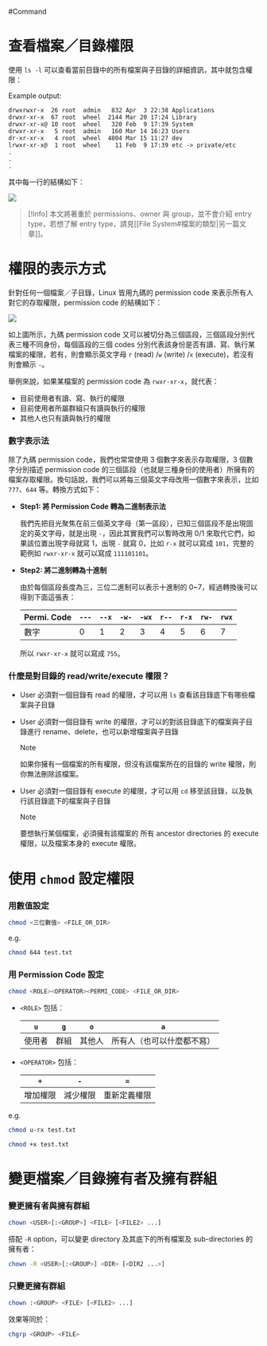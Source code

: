 #Command 

# 查看檔案／目錄權限

使用 `ls -l` 可以查看當前目錄中的所有檔案與子目錄的詳細資訊，其中就包含權限：

Example output:

```plaintext
drwxrwxr-x  26 root  admin   832 Apr  3 22:38 Applications
drwxr-xr-x  67 root  wheel  2144 Mar 20 17:24 Library
drwxr-xr-x@ 10 root  wheel   320 Feb  9 17:39 System
drwxr-xr-x   5 root  admin   160 Mar 14 16:23 Users
dr-xr-xr-x   4 root  wheel  4804 Mar 15 11:27 dev
lrwxr-xr-x@  1 root  wheel    11 Feb  9 17:39 etc -> private/etc
.
.
.
```

其中每一行的結構如下：

![](<https://raw.githubusercontent.com/Jamison-Chen/KM-software/master/img/ls-l-output-structure.png>)

>[!Info]
>本文將著重於 permissions、owner 與 group，並不會介紹 entry type，若想了解 entry type，請見[[File System#檔案的類型|另一篇文章]]。

# 權限的表示方式

針對任何一個檔案／子目錄，Linux 皆用九碼的 permission code 來表示所有人對它的存取權限，permission code 的結構如下：

![](<https://raw.githubusercontent.com/Jamison-Chen/KM-software/master/img/explain-unix-permission-expression.png>)

如上圖所示，九碼 permission code 又可以被切分為三個區段，三個區段分別代表三種不同身份，每個區段的三個 codes 分別代表該身份是否有讀、寫、執行某檔案的權限，若有，則會顯示英文字母 `r` (read) /`w` (write) /`x` (execute)，若沒有則會顯示 `-`。

舉例來說，如果某檔案的 permission code 為 `rwxr-xr-x`，就代表：

- 目前使用者有讀、寫、執行的權限
- 目前使用者所屬群組只有讀與執行的權限
- 其他人也只有讀與執行的權限

### 數字表示法

除了九碼 permission code，我們也常常使用 3 個數字來表示存取權限，3 個數字分別描述 permission code 的三個區段（也就是三種身份的使用者）所擁有的檔案存取權限。換句話說，我們可以將每三個英文字母改用一個數字來表示，比如 `777`、`644` 等。轉換方式如下：

- **Step1: 將 Permission Code 轉為二進制表示法**

    我們先把目光聚焦在前三個英文字母（第一區段），已知三個區段不是出現固定的英文字母，就是出現 `-`，因此其實我們可以暫時改用 0/1 來取代它們，如果該位置出現字母就寫 1，出現 `-` 就寫 0，比如 `r-x`  就可以寫成 `101`，完整的範例如 `rwxr-xr-x` 就可以寫成 `111101101`。

- **Step2: 將二進制轉為十進制**

    由於每個區段長度為三，三位二進制可以表示十進制的 0~7，經過轉換後可以得到下面這張表：

    |Permi. Code|`---`|`--x`|`-w-`|`-wx`|`r--`|`r-x`|`rw-`|`rwx`|
    |-|-|-|-|-|-|-|-|-|
    |數字|0|1|2|3|4|5|6|7|

    所以 `rwxr-xr-x` 就可以寫成 `755`。

### 什麼是對目錄的 read/write/execute 權限？

- User 必須對一個目錄有 read 的權限，才可以用 `ls` 查看該目錄底下有哪些檔案與子目錄
- User 必須對一個目錄有 write 的權限，才可以的對該目錄底下的檔案與子目錄進行 rename、delete，也可以新增檔案與子目錄

    >[!Note]
    >如果你擁有一個檔案的所有權限，但沒有該檔案所在的目錄的 write 權限，則你無法刪除該檔案。

- User 必須對一個目錄有 execute 的權限，才可以用 `cd` 移至該目錄，以及執行該目錄底下的檔案與子目錄

    >[!Note]
    >要想執行某個檔案，必須擁有該檔案的 所有 ancestor directories 的 execute 權限，以及檔案本身的 execute 權限。

# 使用 `chmod` 設定權限

### 用數值設定

```sh
chmod <三位數值> <FILE_OR_DIR>
```

e.g.

```bash
chmod 644 test.txt
```

### 用 Permission Code 設定

```sh
chmod <ROLE><OPERATOR><PERMI_CODE> <FILE_OR_DIR>
```

- `<ROLE>` 包括：

    |`u`|`g`|`o`|`a`|
    |---|---|---|---|
    |使用者|群組|其他人|所有人（也可以什麼都不寫）|

- `<OPERATOR>` 包括：

    |`+`|`-`|`=`|
    |---|---|---|
    |增加權限|減少權限|重新定義權限|

e.g.

```bash
chmod u-rx test.txt

chmod +x test.txt
```

# 變更檔案／目錄擁有者及擁有群組

### 變更擁有者與擁有群組

```sh
chown <USER>[:<GROUP>] <FILE> [<FILE2> ...]
```

搭配 `-R` option，可以變更 directory 及其底下的所有檔案及 sub-directories 的擁有者：

```sh
chown -R <USER>[:<GROUP>] <DIR> [<DIR2 ...>]
```

### 只變更擁有群組

```sh
chown :<GROUP> <FILE> [<FILE2> ...]
```

效果等同於：

```sh
chgrp <GROUP> <FILE>
```
